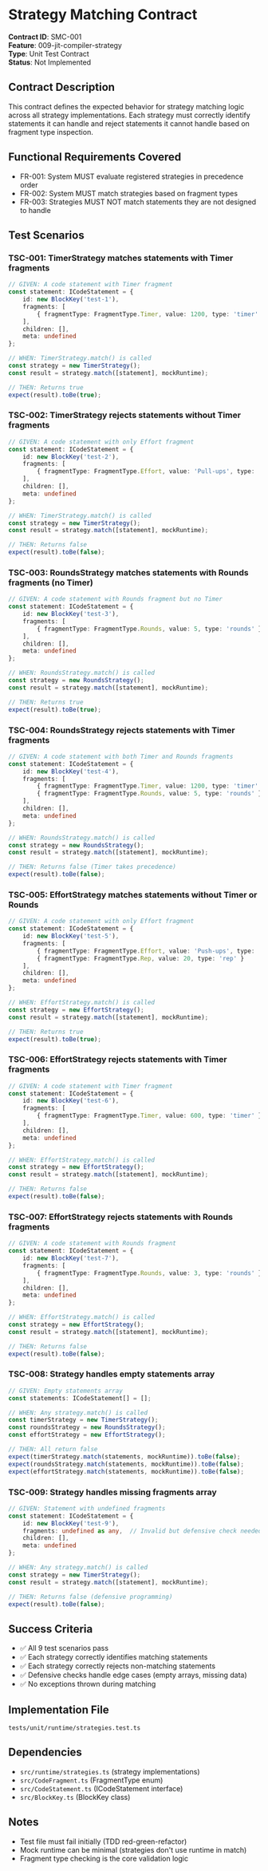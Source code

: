 # Strategy Matching Contract

**Contract ID**: SMC-001  
**Feature**: 009-jit-compiler-strategy  
**Type**: Unit Test Contract  
**Status**: Not Implemented

## Contract Description
This contract defines the expected behavior for strategy matching logic across all strategy implementations. Each strategy must correctly identify statements it can handle and reject statements it cannot handle based on fragment type inspection.

## Functional Requirements Covered
- FR-001: System MUST evaluate registered strategies in precedence order
- FR-002: System MUST match strategies based on fragment types
- FR-003: Strategies MUST NOT match statements they are not designed to handle

## Test Scenarios

### TSC-001: TimerStrategy matches statements with Timer fragments
```typescript
// GIVEN: A code statement with Timer fragment
const statement: ICodeStatement = {
    id: new BlockKey('test-1'),
    fragments: [
        { fragmentType: FragmentType.Timer, value: 1200, type: 'timer' }
    ],
    children: [],
    meta: undefined
};

// WHEN: TimerStrategy.match() is called
const strategy = new TimerStrategy();
const result = strategy.match([statement], mockRuntime);

// THEN: Returns true
expect(result).toBe(true);
```

### TSC-002: TimerStrategy rejects statements without Timer fragments
```typescript
// GIVEN: A code statement with only Effort fragment
const statement: ICodeStatement = {
    id: new BlockKey('test-2'),
    fragments: [
        { fragmentType: FragmentType.Effort, value: 'Pull-ups', type: 'effort' }
    ],
    children: [],
    meta: undefined
};

// WHEN: TimerStrategy.match() is called
const strategy = new TimerStrategy();
const result = strategy.match([statement], mockRuntime);

// THEN: Returns false
expect(result).toBe(false);
```

### TSC-003: RoundsStrategy matches statements with Rounds fragments (no Timer)
```typescript
// GIVEN: A code statement with Rounds fragment but no Timer
const statement: ICodeStatement = {
    id: new BlockKey('test-3'),
    fragments: [
        { fragmentType: FragmentType.Rounds, value: 5, type: 'rounds' }
    ],
    children: [],
    meta: undefined
};

// WHEN: RoundsStrategy.match() is called
const strategy = new RoundsStrategy();
const result = strategy.match([statement], mockRuntime);

// THEN: Returns true
expect(result).toBe(true);
```

### TSC-004: RoundsStrategy rejects statements with Timer fragments
```typescript
// GIVEN: A code statement with both Timer and Rounds fragments
const statement: ICodeStatement = {
    id: new BlockKey('test-4'),
    fragments: [
        { fragmentType: FragmentType.Timer, value: 1200, type: 'timer' },
        { fragmentType: FragmentType.Rounds, value: 5, type: 'rounds' }
    ],
    children: [],
    meta: undefined
};

// WHEN: RoundsStrategy.match() is called
const strategy = new RoundsStrategy();
const result = strategy.match([statement], mockRuntime);

// THEN: Returns false (Timer takes precedence)
expect(result).toBe(false);
```

### TSC-005: EffortStrategy matches statements without Timer or Rounds
```typescript
// GIVEN: A code statement with only Effort fragment
const statement: ICodeStatement = {
    id: new BlockKey('test-5'),
    fragments: [
        { fragmentType: FragmentType.Effort, value: 'Push-ups', type: 'effort' },
        { fragmentType: FragmentType.Rep, value: 20, type: 'rep' }
    ],
    children: [],
    meta: undefined
};

// WHEN: EffortStrategy.match() is called
const strategy = new EffortStrategy();
const result = strategy.match([statement], mockRuntime);

// THEN: Returns true
expect(result).toBe(true);
```

### TSC-006: EffortStrategy rejects statements with Timer fragments
```typescript
// GIVEN: A code statement with Timer fragment
const statement: ICodeStatement = {
    id: new BlockKey('test-6'),
    fragments: [
        { fragmentType: FragmentType.Timer, value: 600, type: 'timer' }
    ],
    children: [],
    meta: undefined
};

// WHEN: EffortStrategy.match() is called
const strategy = new EffortStrategy();
const result = strategy.match([statement], mockRuntime);

// THEN: Returns false
expect(result).toBe(false);
```

### TSC-007: EffortStrategy rejects statements with Rounds fragments
```typescript
// GIVEN: A code statement with Rounds fragment
const statement: ICodeStatement = {
    id: new BlockKey('test-7'),
    fragments: [
        { fragmentType: FragmentType.Rounds, value: 3, type: 'rounds' }
    ],
    children: [],
    meta: undefined
};

// WHEN: EffortStrategy.match() is called
const strategy = new EffortStrategy();
const result = strategy.match([statement], mockRuntime);

// THEN: Returns false
expect(result).toBe(false);
```

### TSC-008: Strategy handles empty statements array
```typescript
// GIVEN: Empty statements array
const statements: ICodeStatement[] = [];

// WHEN: Any strategy.match() is called
const timerStrategy = new TimerStrategy();
const roundsStrategy = new RoundsStrategy();
const effortStrategy = new EffortStrategy();

// THEN: All return false
expect(timerStrategy.match(statements, mockRuntime)).toBe(false);
expect(roundsStrategy.match(statements, mockRuntime)).toBe(false);
expect(effortStrategy.match(statements, mockRuntime)).toBe(false);
```

### TSC-009: Strategy handles missing fragments array
```typescript
// GIVEN: Statement with undefined fragments
const statement: ICodeStatement = {
    id: new BlockKey('test-9'),
    fragments: undefined as any,  // Invalid but defensive check needed
    children: [],
    meta: undefined
};

// WHEN: Any strategy.match() is called
const strategy = new TimerStrategy();
const result = strategy.match([statement], mockRuntime);

// THEN: Returns false (defensive programming)
expect(result).toBe(false);
```

## Success Criteria
- ✅ All 9 test scenarios pass
- ✅ Each strategy correctly identifies matching statements
- ✅ Each strategy correctly rejects non-matching statements
- ✅ Defensive checks handle edge cases (empty arrays, missing data)
- ✅ No exceptions thrown during matching

## Implementation File
`tests/unit/runtime/strategies.test.ts`

## Dependencies
- `src/runtime/strategies.ts` (strategy implementations)
- `src/CodeFragment.ts` (FragmentType enum)
- `src/CodeStatement.ts` (ICodeStatement interface)
- `src/BlockKey.ts` (BlockKey class)

## Notes
- Test file must fail initially (TDD red-green-refactor)
- Mock runtime can be minimal (strategies don't use runtime in match)
- Fragment type checking is the core validation logic
